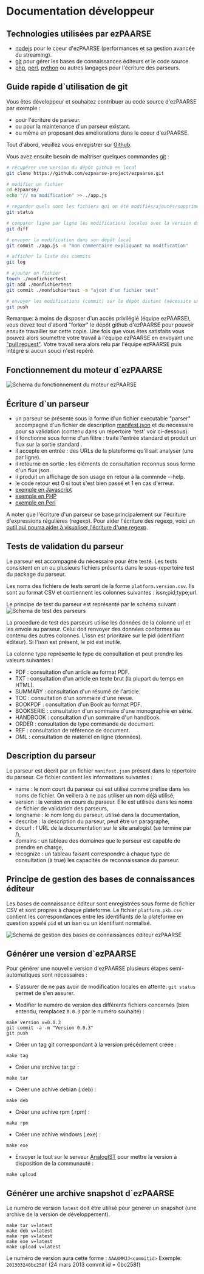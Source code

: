 # Documentation développeur #

## Technologies utilisées par ezPAARSE ##

* [nodejs](http://nodejs.org/) pour le coeur d'ezPAARSE (performances et sa gestion avancée du streaming).
* [git](http://git-scm.com/) pour gérer les bases de connaissances éditeurs et le code source.
* [php](http://php.net), [perl](http://www.perl.org/), [python](http://www.python.org/) ou autres langages pour l'écriture des parseurs.

## Guide rapide d`utilisation de git ##

Vous êtes développeur et souhaitez contribuer au code source d'ezPAARSE par exemple :

* pour l'écriture de parseur.
* ou pour la maintenance d'un parseur existant.
* ou même en proposant des améliorations dans le coeur d'ezPAARSE.

Tout d'abord, veuillez vous enregistrer sur [Github](https://github.com/).

Vous avez ensuite besoin de maîtriser quelques commandes [git](http://git-scm.com/) :

```bash
# récupérer une version du dépôt github en local
git clone https://github.com/ezpaarse-project/ezpaarse.git

# modifier un fichier
cd ezpaarse/
echo "// ma modification" >> ./app.js

# regarder quels sont les fichiers qui on été modifiés/ajoutés/supprimés (avant commit)
git status

# comparer ligne par ligne les modifications locales avec la version du dépôt locale avant modification
git diff

# envoyer la modification dans son dépôt local
git commit ./app.js -m "mon commentaire expliquant ma modification"

# afficher la liste des commits
git log

# ajouter un fichier
touch ./monfichiertest
git add ./monfichiertest
git commit ./monfichiertest -m "ajout d'un fichier test"

# envoyer les modifications (commit) sur le dépôt distant (nécessite une autorisation sur le dépôt distant)
git push
```

Remarque: à moins de disposer d'un accès privilégié (équipe ezPAARSE), vous devez tout d'abord "forker" le dépôt github d'ezPAARSE pour pouvoir ensuite travailler sur cette copie. Une fois que vous êtes satisfaits vous pouvez alors soumettre votre travail à l'équipe ezPAARSE en envoyant une ["pull request"](https://help.github.com/articles/using-pull-requests). Votre travail sera alors relu par l'équipe ezPAARSE puis intégré si aucun souci n'est repéré.

## Fonctionnement du moteur d`ezPAARSE

![Schema du fonctionnement du moteur ezPAARSE](images/ezPAARSE-Moteur.png "Moteur ezPAARSE")

## Écriture d`un parseur ##

* un parseur se présente sous la forme d'un fichier executable "parser" accompagné d'un fichier de description [manifest.json](https://github.com/ezpaarse-project/ezpaarse/blob/master/platforms/sd/manifest.json) et du nécessaire pour sa validation (contenu dans un répertoire 'test' voir ci-dessous).
* il fonctionne sous forme d'un filtre : traite l'entrée standard et produit un flux sur la sortie standard .
* il accepte en entrée : des URLs de la plateforme qu'il sait analyser (une par ligne).
* il retourne en sortie : les éléments de consultation reconnus sous forme d'un flux json.
* il produit un affichage de son usage en retour à la commnde --help.
* le code retour est 0 si tout s'est bien passé et 1 en cas d'erreur.
* [exemple en Javascript](https://github.com/ezpaarse-project/ezpaarse/blob/master/platforms/sd/parser)
* [exemple en PHP](https://github.com/ezpaarse-project/ezpaarse/blob/master/platforms/sd/parser.php)
* [exemple en Perl](https://github.com/ezpaarse-project/ezpaarse/blob/master/platforms/sd/parser.pl)

A noter que l'écriture d'un parseur se base principalement sur l'écriture d'expressions régulières (regexp).
Pour aider l'écriture des regexp, voici un [outil qui pourra aider à visualiser l'écriture d'une regexp](http://www.regexper.com/).

## Tests de validation du parseur

Le parseur est accompagné du nécessaire pour être testé.
Les tests consistent en un ou plusieurs fichiers présents dans le sous-repertoire test du package du parseur.

Les noms des fichiers de tests seront de la forme ``platform.version.csv``. Ils sont au format CSV et contiennent les colonnes suivantes : issn;pid;type;url.

Le principe de test du parseur est représenté par le schéma suivant :
![Schema de test des parseurs](images/ezPAARSE-Test-des-Parseurs.png "Test des parseurs")

La procedure de test des parseurs utilise les données de la colonne url et les envoie au parseur. Celui doit renvoyer des données conformes au contenu des autres colonnes. 
L'issn est prioritaire sur le pid (identifiant éditeur). Si l'issn est présent, le pid est inutile. 

La colonne type représente le type de consultation et peut prendre les valeurs suivantes :

* PDF : consultation d'un article au format PDF.
* TXT : consultation d'un article en texte brut (la plupart du temps en HTML).
* SUMMARY : consultation d'un résumé de l'article.
* TOC : consultation d'un sommaire d'une revue.
* BOOKPDF : consultation d'un Book au format PDF.
* BOOKSERIE : consultation d'un sommaire d'une monographie en série.
* HANDBOOK : consultation d'un sommaire d'un handbook.
* ORDER : consultation de type commande de document.
* REF : consultation de référence de document.
* OML : consultation de matériel en ligne (données).

## Description du parseur

Le parseur est décrit par un fichier ``manifest.json`` présent dans le répertoire du parseur.
Ce fichier contient les informations suivantes :

* name : le nom court du parseur qui est utilisé comme préfixe dans les noms de fichier. On veillera à ne pas utiliser un nom déjà utilisé,
* version : la version en cours du parseur. Elle est utilisée dans les noms de fichier de validation des parseurs,
* longname : le nom long du parseur, utilisé dans la documentation,
* describe : la description du parseur, peut être un paragraphe,
* docurl : l'URL de la documentation sur le site analogist (se termine par /),
* domains : un tableau des domaines que le parseur est capable de prendre en charge,
* recognize : un tableau faisant correspondre à chaque type de consultation (à true) les capacités de reconnaissance du parseur.

## Principe de gestion des bases de connaissances éditeur

Les bases de connaissance éditeur sont enregistrées sous forme de fichier CSV et sont propres à chaque plateforme. Le fichier ``platform.pkb.csv`` contient les correspondances entre les identifiants de la plateforme en question appelé ``pid`` et un issn ou un identifiant normalisé.


![Schema de gestion des bases de connaissances éditeur ezPAARSE](images/ezPAARSE-Architecture-PKB.png "PKB ezPAARSE")

## Générer une version d`ezPAARSE ##

Pour générer une nouvelle version d'ezPAARSE plusieurs étapes semi-automatiques sont nécessaires :

- S'assurer de ne pas avoir de modification locales en attente: `git status` permet de s'en assurer.

- Modifier le numéro de version des différents fichiers concernés (bien entendu, remplacez `0.0.3` par le numéro souhaité) :
```console
make version v=0.0.3
git commit -a -m "Version 0.0.3"
git push
```

- Créer un tag git correspondant à la version précédement créée :
```console
make tag
```

- Créer une archive tar.gz :
```
make tar
```

- Créer une achive debian (.deb) :
```console
make deb
```

- Créer une achive rpm (.rpm) :
```console
make rpm
```

- Créer une achive windows (.exe) :
```console
make exe
```

- Envoyer le tout sur le serveur [AnalogIST](http://analogist.couperin.org) pour mettre la version à disposition de la communauté :
```console
make upload
```

## Générer une archive snapshot d`ezPAARSE ##

Le numéro de version `latest` doit être utilisé pour générer un snapshot (une archive de la version de développement).

```
make tar v=latest
make deb v=latest
make rpm v=latest
make exe v=latest
make upload v=latest
```

Le numéro de version aura cette forme : `AAAAMMJJ<commitid>`
Exemple: `201303240bc258f` (24 mars 2013 commit id = 0bc258f)